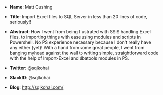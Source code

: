 * **Name**: Matt Cushing
* **Title**: Import Excel files to SQL Server in less than 20 lines of code, seriously!!
* **Abstract**: How I went from being frustrated with SSIS handling Excel files, to importing things with ease using modules and scripts in Powershell. No PS experience necessary because I don't really have any either (yet)! With a hand from some great people, I went from banging myhead against the wall to writing simple, straightforward code with the help of Import-Excel and dbatools modules in PS.

* **Twitter**: @sqlkohai
* **SlackID**: @sqlkohai
* **Blog**: http://sqlkohai.com/
